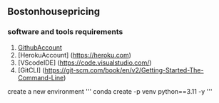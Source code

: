## Bostonhousepricing

### software and tools requirements

1. [GithubAccount](https://github.com)
2. [HerokuAccount] (https://heroku.com)
3. [VScodeIDE] (https://code.visualstudio.com/)
4. [GitCLI]  (https://git-scm.com/book/en/v2/Getting-Started-The-Command-Line)


create a new environment
'''
conda create -p venv python==3.11 -y
'''